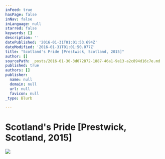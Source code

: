 ```yaml
---
inFeed: true
hasPage: false
inNav: false
inLanguage: null
starred: false
keywords: []
description: ''
datePublished: '2016-01-31T01:01:53.694Z'
dateModified: '2016-01-31T01:01:50.077Z'
title: "Scotland's Pride [Prestwick, Scotland, 2015]"
author: []
sourcePath: _posts/2016-01-30-3d072872-1887-46a1-9e13-a2c894d16c7e.md
published: true
authors: []
publisher:
  name: null
  domain: null
  url: null
  favicon: null
_type: Blurb

---
```

# Scotland's Pride \[Prestwick, Scotland, 2015\]
![](https://the-grid-user-content.s3-us-west-2.amazonaws.com/1967f09a-e497-4bc5-bc30-4db0eff70630.JPG)